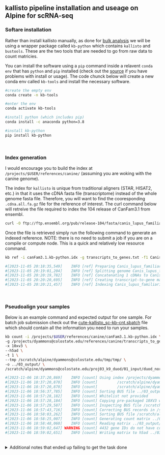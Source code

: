 ## kallisto pipeline installation and useage on Alpine for scRNA-seq

### Softare installation
Rather than install kallisto manually, as done for [bulk analysis]() we will be using a wrapper package called `kb-python` which contains `kallisto` and `bustools`. These are the two tools that are needed to go from raw data to count matricies. 

You can install the software using a `pip` command inside a relavent `conda env` that has `python` and `pip` installed (check out the [source](https://pachterlab.github.io/kallistobustools/) if you have problems with install or usage). The code chunck below will create a new conda env called `kb-tools` and install the necessary software.
```sh
#create the empty env
conda create -n kb-tools

#enter the env
conda activate kb-tools

#install python (which includes pip)
conda install -c anaconda python=3.8

#install kb-python
pip install kb-python
```
<br>

### Index generation
I would encourage you to build the index at `/projects/$USER/references/canine/` (assuming you are woking with the canine genome).

The index for `kallisto` is unique from traditional aligners (STAR, HISAT2, etc.) in that it uses the cDNA fasta file (transcriptome) instead of the whole genome fasta file. Therefore, you will want to find the cooresponding `.cdna.all.fa.gz` file for the reference of interest. The curl command below will retreive the file required to index the 104 release of CanFam3.1 from ensembl.

```sh
curl -O ftp://ftp.ensembl.org/pub/release-104/fasta/canis_lupus_familiaris/cdna/Canis_lupus_familiaris.CanFam3.1.cdna.all.fa.gz
```

Once the file is retrieved simply run the following command to generate an indexed reference.
NOTE: there is no need to submit a job if you are on a compile or compute node. This is a quick and relatively low resource command.

```sh
kb ref -i canFam3.1.kb-python.idx -g transcripts_to_genes.txt -f1 Canis_lupus_familiaris.CanFam3.1.cdna.all.fa Canis_lupus_familiaris.CanFam3.1.dna.toplevel.fa.gz CanFam3.1.104.filtered.gtf

#[2023-11-05 20:18:35,549]    INFO [ref] Preparing Canis_lupus_familiaris.CanFam3.1.dna.toplevel.fa.gz, CanFam3.1.104.filtered.gtf
#[2023-11-05 20:19:01,204]    INFO [ref] Splitting genome Canis_lupus_familiaris.CanFam3.1.dna.toplevel.fa.gz into cDNA at /projects/dyammons@colostate.edu/references/canine/tmp/tmpw2m8o51u
#[2023-11-05 20:20:19,782]    INFO [ref] Concatenating 1 cDNAs to Canis_lupus_familiaris.CanFam3.1.cdna.all.fa
#[2023-11-05 20:20:20,695]    INFO [ref] Creating transcript-to-gene mapping at transcripts_to_genes.txt
#[2023-11-05 20:20:21,457]    INFO [ref] Indexing Canis_lupus_familiaris.CanFam3.1.cdna.all.fa to canFam3.1.kb-python.idx
```

<br>

### Pseudoalign your samples
Below is an example command and expected output for one sample. For batch job submission check out the [cute-kallisto_sc-kb-cnt.sbatch](./cute-kallisto_sc-kb-cnt.sbatch) file which should contain all the information you need to run your samples.

```sh
kb count -i /projects/$USER/references/canine/canFam3.1.kb-python.idx \
-g /projects/dyammons@colostate.edu/references/canine/transcripts_to_genes.txt \
-x 10xv3 \
--h5ad \
-t 1 \
--tmp /scratch/alpine/dyammons@colostate.edu/tmp/tmp/ \
-o ../03_output/ \
/scratch/alpine/dyammons@colostate.edu/proj03_k9_duod/01_input/duod_norm_1/duod_norm_1_CKDL220032323-1A_HMLG2DSX5_S6_L002_R1_001.fastq.gz /scratch/alpine/dyammons@colostate.edu/proj03_k9_duod/01_input/duod_norm_1/duod_norm_1_CKDL220032323-1A_HMLG2DSX5_S6_L002_R2_001.fastq.gz

#[2023-11-06 18:37:20,869]    INFO [count] Using index /projects/dyammons@colostate.edu/references/canine/canFam3.1.kb-python.idx to generate BUS file to ../03_output/2023-11-06_kb-count_output/duod_norm_1/ from
#[2023-11-06 18:37:20,870]    INFO [count]         /scratch/alpine/dyammons@colostate.edu/proj03_k9_duod/01_input/duod_norm_1/duod_norm_1_CKDL220032323-1A_HMLG2DSX5_S6_L002_R1_001.fastq.gz
#[2023-11-06 18:37:20,870]    INFO [count]         /scratch/alpine/dyammons@colostate.edu/proj03_k9_duod/01_input/duod_norm_1/duod_norm_1_CKDL220032323-1A_HMLG2DSX5_S6_L002_R2_001.fastq.gz
#[2023-11-06 18:56:37,785]    INFO [count] Sorting BUS file ../03_output/2023-11-06_kb-count_output/duod_norm_1/output.bus to /scratch/alpine/dyammons@colostate.edu/tmp/tmp/output.s.bus
#[2023-11-06 18:57:28,182]    INFO [count] Whitelist not provided
#[2023-11-06 18:57:28,184]    INFO [count] Copying pre-packaged 10XV3 whitelist to ../03_output/2023-11-06_kb-count_output/duod_norm_1/
#[2023-11-06 18:57:29,587]    INFO [count] Inspecting BUS file /scratch/alpine/dyammons@colostate.edu/tmp/tmp/output.s.bus
#[2023-11-06 18:57:43,716]    INFO [count] Correcting BUS records in /scratch/alpine/dyammons@colostate.edu/tmp/tmp/output.s.bus to /scratch/alpine/dyammons@colostate.edu/tmp/tmp/output.s.c.bus with whitelist #../03_output/2023-11-06_kb-count_output/duod_norm_1/10x_version3_whitelist.txt
#[2023-11-06 18:58:03,262]    INFO [count] Sorting BUS file /scratch/alpine/dyammons@colostate.edu/tmp/tmp/output.s.c.bus to ../03_output/2023-11-06_kb-count_output/duod_norm_1/output.unfiltered.bus
#[2023-11-06 18:58:25,007]    INFO [count] Generating count matrix ../03_output/2023-11-06_kb-count_output/duod_norm_1/counts_unfiltered/cells_x_genes from BUS file ../03_output/2023-11-06_kb-#count_output/duod_norm_1/output.unfiltered.bus
#[2023-11-06 18:58:48,060]    INFO [count] Reading matrix ../03_output/2023-11-06_kb-count_output/duod_norm_1/counts_unfiltered/cells_x_genes.mtx
#[2023-11-06 18:59:02,647] WARNING [count] 4432 gene IDs do not have corresponding gene names. These genes will use their gene IDs instead.
#[2023-11-06 18:59:02,651]    INFO [count] Writing matrix to h5ad ../03_output/2023-11-06_kb-count_output/duod_norm_1/counts_unfiltered/adata.h5ad
```

<br>

<details>
  <summary>Additional notes that ended up failing to get the task done</summary> 

<br>

This section is here so we don't try it again later in life.  
I initally thought that the tr2g file had to be provided as input, but it is actually an output of the `kb ref` command. 
<br>

You will need additional software to generate the transcript-to-gene file, do this (this is an example of installing software from source):
```sh
module load cmake/3.27.7
cd /projects/$USER/software/

git clone https://github.com/BUStools/bustools.git

mkdir build
cd build
cmake ..
make
```

```sh
/projects/$USER/software/bustools/build/src/bustools version
#bustools, version 0.43.1
```

While it is nice to have bustools now... lets install that packages we actually wanted....
```r
remotes::install_github("lambdamoses/BUStoolsR")
library(BUSpaRse)
fasta <- system.file("Canis_lupus_familiaris.CanFam3.1.cdna.all.fa", package = "BUSpaRse")

tr2g_fa <- tr2g_fasta(file = fasta, write_tr2g = FALSE, save_filtered = FALSE)
head(tr2g_fa)
```

The above didn't work, so you can manually extract data with the following command to create a tr2g file (note: this is not required as the `kb ref` command will out put this file):
```sh
grep ">" Canis_lupus_familiaris.CanFam3.1.cdna.all.fa | cut -d" " -f1,4,5,6,7 | sed 's/ *:/ /g' | cut -d" " -f1,3,7,9 | cut -c 2- | sed 's/ /\t/g' > tr2g_k9.tmp
echo -e "transcript\tgene\tgene_biotype\tgene_name" | cat - tr2g_k9.tmp > tr2g_k9.tsv
rm *.tmp
```
</details>

